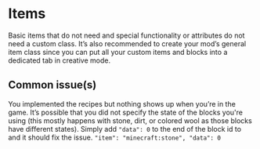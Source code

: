 # Items
Basic items that do not need and special functionality or attributes do not need a custom class. It’s also recommended to create your mod’s general item class since you can put all your custom items and blocks into a dedicated tab in creative mode.

## Common issue(s)
You implemented the recipes but nothing shows up when you’re in the game. It’s possible that you did not specify the state of the blocks you're using (this mostly happens with stone, dirt, or colored wool as those blocks have different states). Simply add `"data": 0` to the end of the block id to and it should fix the issue. `"item": "minecraft:stone", "data": 0`
